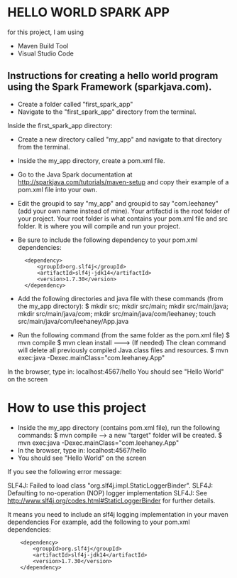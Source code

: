 # HELLO WORLD SPARK APP
for this project, I am using
- Maven Build Tool
- Visual Studio Code

## Instructions for creating a hello world program using the Spark Framework (sparkjava.com).

- Create a folder called "first_spark_app"
- Navigate to the "first_spark_app" directory from the terminal.

Inside the first_spark_app directory:
- Create a new directory called "my_app" and navigate to that directory from the terminal.
- Inside the my_app directory, create a pom.xml file.

- Go to the Java Spark documentation at http://sparkjava.com/tutorials/maven-setup and copy their example of a pom.xml file into your own. 

- Edit the groupid to say "my_app" and groupid to say "com.leehaney" (add your own name instead of mine). Your artifactid is the root folder of your project. Your root
folder is what contains your pom.xml file and src folder. It is where you will compile
and run your project.

- Be sure to include the following dependency to your pom.xml dependencies:

        <dependency>
            <groupId>org.slf4j</groupId>
            <artifactId>slf4j-jdk14</artifactId>
            <version>1.7.30</version>
        </dependency>


- Add the following directories and java file with these commands (from the my_app directory):
$ mkdir src; mkdir src/main; mkdir src/main/java; mkdir src/main/java/com; mkdir src/main/java/com/leehaney; touch src/main/java/com/leehaney/App.java

- Run the following command (from the same folder as the pom.xml file)
$ mvn compile
$ mvn clean install ---> (If needed) The clean command will delete all previously compiled Java.class files and resources.
$ mvn exec:java -Dexec.mainClass="com.leehaney.App"


In the browser, type in: localhost:4567/hello
You should see "Hello World" on the screen

# How to use this project
- Inside the my_app directory (contains pom.xml file), run the following commands:
$ mvn compile --> a new "target" folder will be created.
$ mvn exec:java -Dexec.mainClass="com.leehaney.App"
- In the browser, type in: localhost:4567/hello
- You should see "Hello World" on the screen


If you see the following error message:

SLF4J: Failed to load class "org.slf4j.impl.StaticLoggerBinder".
SLF4J: Defaulting to no-operation (NOP) logger implementation
SLF4J: See http://www.slf4j.org/codes.html#StaticLoggerBinder for further details.

It means you need to include an slf4j logging implementation in your maven dependencies
For example, add the following to your pom.xml dependencies:

        <dependency>
            <groupId>org.slf4j</groupId>
            <artifactId>slf4j-jdk14</artifactId>
            <version>1.7.30</version>
        </dependency>
